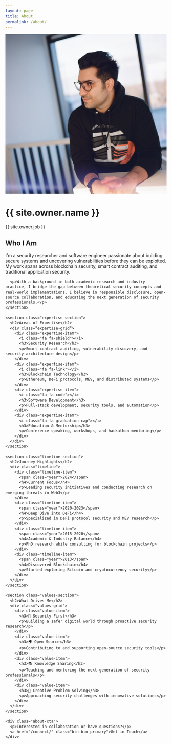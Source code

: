 ```yaml
---
layout: page
title: About
permalink: /about/
---
```


<div class="about-page">
  <div class="about-header">
    <img src="/img/shayan.jpeg" alt="Shayan Eskandari" class="about-avatar">
    <div class="about-intro">
      <h1>{{ site.owner.name }}</h1>
      <p class="tagline">{{ site.owner.job }}</p>
    </div>
  </div>

  <div class="about-content">
    <section class="bio-section">
      <h2>Who I Am</h2>
      <p>I'm a security researcher and software engineer passionate about building secure systems and uncovering vulnerabilities before they can be exploited. My work spans across blockchain security, smart contract auditing, and traditional application security.</p>
      
      <p>With a background in both academic research and industry practice, I bridge the gap between theoretical security concepts and real-world implementations. I believe in responsible disclosure, open-source collaboration, and educating the next generation of security professionals.</p>
    </section>

    <section class="expertise-section">
      <h2>Areas of Expertise</h2>
      <div class="expertise-grid">
        <div class="expertise-item">
          <i class="fa fa-shield"></i>
          <h3>Security Research</h3>
          <p>Smart contract auditing, vulnerability discovery, and security architecture design</p>
        </div>
        <div class="expertise-item">
          <i class="fa fa-link"></i>
          <h3>Blockchain Technology</h3>
          <p>Ethereum, DeFi protocols, MEV, and distributed systems</p>
        </div>
        <div class="expertise-item">
          <i class="fa fa-code"></i>
          <h3>Software Development</h3>
          <p>Full-stack development, security tools, and automation</p>
        </div>
        <div class="expertise-item">
          <i class="fa fa-graduation-cap"></i>
          <h3>Education & Mentorship</h3>
          <p>Conference speaking, workshops, and hackathon mentoring</p>
        </div>
      </div>
    </section>

    <section class="timeline-section">
      <h2>Journey Highlights</h2>
      <div class="timeline">
        <div class="timeline-item">
          <span class="year">2024</span>
          <h4>Current Focus</h4>
          <p>Leading security initiatives and conducting research on emerging threats in Web3</p>
        </div>
        <div class="timeline-item">
          <span class="year">2020-2023</span>
          <h4>Deep Dive into DeFi</h4>
          <p>Specialized in DeFi protocol security and MEV research</p>
        </div>
        <div class="timeline-item">
          <span class="year">2015-2020</span>
          <h4>Academic & Industry Balance</h4>
          <p>PhD research while consulting for blockchain projects</p>
        </div>
        <div class="timeline-item">
          <span class="year">2013</span>
          <h4>Discovered Blockchain</h4>
          <p>Started exploring Bitcoin and cryptocurrency security</p>
        </div>
      </div>
    </section>

    <section class="values-section">
      <h2>What Drives Me</h2>
      <div class="values-grid">
        <div class="value-item">
          <h3>🔐 Security First</h3>
          <p>Building a safer digital world through proactive security research</p>
        </div>
        <div class="value-item">
          <h3>🌍 Open Source</h3>
          <p>Contributing to and supporting open-source security tools</p>
        </div>
        <div class="value-item">
          <h3>📚 Knowledge Sharing</h3>
          <p>Teaching and mentoring the next generation of security professionals</p>
        </div>
        <div class="value-item">
          <h3>🎨 Creative Problem Solving</h3>
          <p>Approaching security challenges with innovative solutions</p>
        </div>
      </div>
    </section>

    <div class="about-cta">
      <p>Interested in collaboration or have questions?</p>
      <a href="/connect/" class="btn btn-primary">Get in Touch</a>
    </div>
  </div>
</div>
